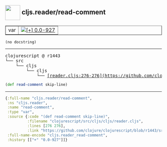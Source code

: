 ## <img width="48px" valign="middle" src="http://i.imgur.com/Hi20huC.png"> cljs.reader/read-comment

 <table border="1">
<tr>
<td>var</td>
<td><a href="https://github.com/cljsinfo/api-refs/tree/0.0-927"><img valign="middle" alt="[+] 0.0-927" src="https://img.shields.io/badge/+-0.0--927-lightgrey.svg"></a> </td>
</tr>
</table>

 <samp>
</samp>

```
(no docstring)
```

---

 <pre>
clojurescript @ r1443
└── src
    └── cljs
        └── cljs
            └── <ins>[reader.cljs:276-276](https://github.com/clojure/clojurescript/blob/r1443/src/cljs/cljs/reader.cljs#L276-L276)</ins>
</pre>

```clj
(def read-comment skip-line)
```


---

```clj
{:full-name "cljs.reader/read-comment",
 :ns "cljs.reader",
 :name "read-comment",
 :type "var",
 :source {:code "(def read-comment skip-line)",
          :filename "clojurescript/src/cljs/cljs/reader.cljs",
          :lines [276 276],
          :link "https://github.com/clojure/clojurescript/blob/r1443/src/cljs/cljs/reader.cljs#L276-L276"},
 :full-name-encode "cljs.reader_read-comment",
 :history [["+" "0.0-927"]]}

```
